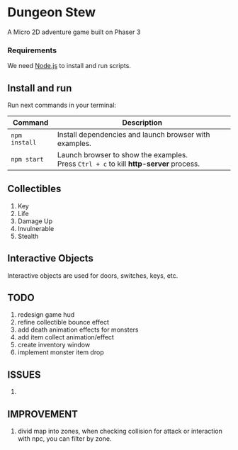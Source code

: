 # Dungeon Stew
A Micro 2D adventure game built on Phaser 3


### Requirements

We need [Node.js](https://nodejs.org) to install and run scripts.

## Install and run

Run next commands in your terminal:

| Command | Description |
|---------|-------------|
| `npm install` | Install dependencies and launch browser with examples.|
| `npm start` | Launch browser to show the examples. <br> Press `Ctrl + c` to kill **http-server** process. |


## Collectibles
1. Key
2. Life
3. Damage Up
4. Invulnerable
5. Stealth

## Interactive Objects
Interactive objects are used for doors, switches, keys, etc.


## TODO
1. redesign game hud
2. refine collectible bounce effect
3. add death animation effects for monsters
4. add item collect animation/effect
5. create inventory window
6. implement monster item drop



## ISSUES
1. 

## IMPROVEMENT
1. divid map into zones, when checking collision for attack or interaction with npc, you can filter by zone.

